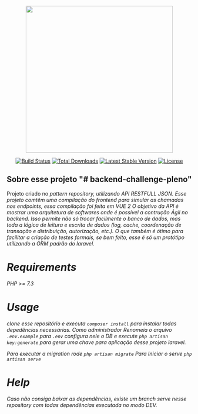 <p align="center"><a href="https://laravel.com" target="_blank"><img src="https://raw.githubusercontent.com/laravel/art/master/logo-lockup/5%20SVG/2%20CMYK/1%20Full%20Color/laravel-logolockup-cmyk-red.svg" width="400"></a></p>

<p align="center">
<a href="https://travis-ci.org/laravel/framework"><img src="https://travis-ci.org/laravel/framework.svg" alt="Build Status"></a>
<a href="https://packagist.org/packages/laravel/framework"><img src="https://img.shields.io/packagist/dt/laravel/framework" alt="Total Downloads"></a>
<a href="https://packagist.org/packages/laravel/framework"><img src="https://img.shields.io/packagist/v/laravel/framework" alt="Latest Stable Version"></a>
<a href="https://packagist.org/packages/laravel/framework"><img src="https://img.shields.io/packagist/l/laravel/framework" alt="License"></a>
</p>



## Sobre esse projeto "# backend-challenge-pleno" 

Projeto criado no <i>pattern<i> repository, utilizando API RESTFULL JSON.
Esse projeto comtêm uma compilação do frontend para simular as chamadas nos endpoints, essa compilação foi feita em VUE 2
O objetivo da API é mostrar uma arquitetura de softwares onde é possivel a contrução Ágil no backend.
Isso permite não só trocar facilmente o banco de dados, mas toda a lógica de leitura e escrita de dados (log, cache, coordenação de transação e distribuição, autorização, etc.). O que também é ótimo para facilitar a criação de testes formais, se bem feito, esse é só um protótipo utilizando a ORM padrão do laravel.

# Requirements
PHP >= 7.3

# Usage
clone esse repositório e executa `composer install` para instalar todas depedências necessárias. Como administrador Renomeia o arquivo `.env.example` para  `.env` configura nele o DB e execute `php artisan key:generate` para gerar uma chave para aplicação desse projeto laravel.

Para executar a migration rode `php artisan migrate`
Para Iniciar o serve `php artisan serve`

# Help
Caso não consiga baixar as dependências, existe um branch serve nesse repository com todas dependências executada no modo DEV. 
